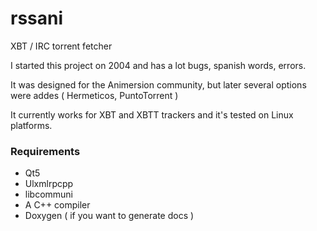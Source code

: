 rssani
======

XBT / IRC torrent fetcher

I started this project on 2004 and has a lot bugs, spanish words, errors.

It was designed for the Animersion community, but later several options were addes ( Hermeticos, PuntoTorrent )

It currently works for XBT and XBTT trackers and it's tested on Linux platforms.

### Requirements

- Qt5
- Ulxmlrpcpp
- libcommuni
- A C++ compiler
- Doxygen ( if you want to generate docs )
